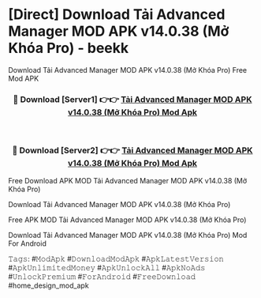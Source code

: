 # [Direct] Download Tải Advanced Manager MOD APK v14.0.38 (Mở Khóa Pro) - beekk
Download Tải Advanced Manager MOD APK v14.0.38 (Mở Khóa Pro) Free Mod APK

<div align="center">
<h3>🔴 Download [Server1] 👉👉 <a href="https://apk-comot.site?title=Tải_Advanced_Manager_MOD_APK_v14.0.38_(Mở_Khóa_Pro)">Tải Advanced Manager MOD APK v14.0.38 (Mở Khóa Pro) Mod Apk</a></h3><br>

<h3>🔴 Download [Server2] 👉👉 <a href="https://apk-comot.site?title=Tải_Advanced_Manager_MOD_APK_v14.0.38_(Mở_Khóa_Pro)">Tải Advanced Manager MOD APK v14.0.38 (Mở Khóa Pro) Mod Apk</a></h3>
</div>


Free Download APK MOD Tải Advanced Manager MOD APK v14.0.38 (Mở Khóa Pro)

Download Tải Advanced Manager MOD APK v14.0.38 (Mở Khóa Pro) 

Free APK MOD Tải Advanced Manager MOD APK v14.0.38 (Mở Khóa Pro) 

Download Tải Advanced Manager MOD APK v14.0.38 (Mở Khóa Pro) Mod For Android

𝚃𝚊𝚐𝚜: #𝙼𝚘𝚍𝙰𝚙𝚔 #𝙳𝚘𝚠𝚗𝚕𝚘𝚊𝚍𝙼𝚘𝚍𝙰𝚙𝚔 #𝙰𝚙𝚔𝙻𝚊𝚝𝚎𝚜𝚝𝚅𝚎𝚛𝚜𝚒𝚘𝚗 #𝙰𝚙𝚔𝚄𝚗𝚕𝚒𝚖𝚒𝚝𝚎𝚍𝙼𝚘𝚗𝚎𝚢 #𝙰𝚙𝚔𝚄𝚗𝚕𝚘𝚌𝚔𝙰𝚕𝚕 #𝙰𝚙𝚔𝙽𝚘𝙰𝚍𝚜 #𝚄𝚗𝚕𝚘𝚌𝚔𝙿𝚛𝚎𝚖𝚒𝚞𝚖 #𝙵𝚘𝚛𝙰𝚗𝚍𝚛𝚘𝚒𝚍 #𝙵𝚛𝚎𝚎𝙳𝚘𝚠𝚗𝚕𝚘𝚊𝚍 #home_design_mod_apk